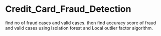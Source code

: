 # Credit_Card_Fraud_Detection
find no of fraud cases and valid cases. then find accuracy score of fraud and valid cases using Isolation forest and Local outlier factor algorithm.
